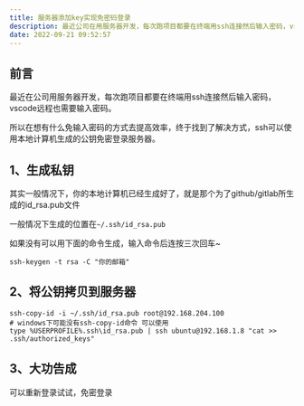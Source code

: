```yaml
---
title: 服务器添加key实现免密码登录
description: 最近公司在用服务器开发，每次跑项目都要在终端用ssh连接然后输入密码，vscode远程也需要输入密码...
date: 2022-09-21 09:52:57
---
```

## 前言

最近在公司用服务器开发，每次跑项目都要在终端用ssh连接然后输入密码，vscode远程也需要输入密码。

所以在想有什么免输入密码的方式去提高效率，终于找到了解决方式，ssh可以使用本地计算机生成的公钥免密登录服务器。

## 1、生成私钥

其实一般情况下，你的本地计算机已经生成好了，就是那个为了github/gitlab所生成的id_rsa.pub文件

一般情况下生成的位置在`~/.ssh/id_rsa.pub`

如果没有可以用下面的命令生成，输入命令后连按三次回车~

```shell
ssh-keygen -t rsa -C "你的邮箱"
```

## 2、将公钥拷贝到服务器

```shell
ssh-copy-id -i ~/.ssh/id_rsa.pub root@192.168.204.100
# windows下可能没有ssh-copy-id命令 可以使用
type %USERPROFILE%.ssh\id_rsa.pub | ssh ubuntu@192.168.1.8 "cat >> .ssh/authorized_keys"
```

## 3、大功告成

可以重新登录试试，免密登录
